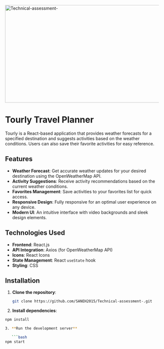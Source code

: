 <img src="https://socialify.git.ci/SANEH2015/Technical-assessment-/image?language=1&owner=1&name=1&stargazers=1&theme=Light" alt="Technical-assessment-" width="640" height="320" />
<h1>Tourly Travel Planner </h1>

Tourly is a React-based application that provides weather forecasts for a specified destination and suggests activities based on the weather conditions. Users can also save their favorite activities for easy reference.

## Features

- **Weather Forecast**: Get accurate weather updates for your desired destination using the OpenWeatherMap API.
- **Activity Suggestions**: Receive activity recommendations based on the current weather conditions.
- **Favorites Management**: Save activities to your favorites list for quick access.
- **Responsive Design**: Fully responsive for an optimal user experience on any device.
- **Modern UI**: An intuitive interface with video backgrounds and sleek design elements.

## Technologies Used

- **Frontend**: React.js
- **API Integration**: Axios (for OpenWeatherMap API)
- **Icons**: React Icons
- **State Management**: React `useState` hook
- **Styling**: CSS

## Installation

1. **Clone the repository**:
   ```bash
   git clone https://github.com/SANEH2015/Technical-assessment-.git


2.   **Install dependencies**:
   ```bash
   npm install

3. **Run the development server**

      ```bash
   npm start
